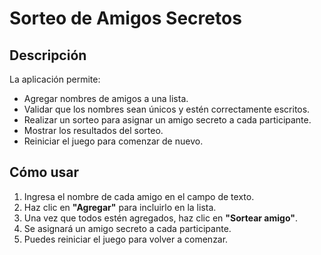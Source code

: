 # Sorteo de Amigos Secretos


##  Descripción

La aplicación permite:
- Agregar nombres de amigos a una lista.
- Validar que los nombres sean únicos y estén correctamente escritos.
- Realizar un sorteo para asignar un amigo secreto a cada participante.
- Mostrar los resultados del sorteo.
- Reiniciar el juego para comenzar de nuevo.

## Cómo usar

1. Ingresa el nombre de cada amigo en el campo de texto.
2. Haz clic en **"Agregar"** para incluirlo en la lista.
3. Una vez que todos estén agregados, haz clic en **"Sortear amigo"**.
4. Se asignará un amigo secreto a cada participante.
5. Puedes reiniciar el juego para volver a comenzar.
